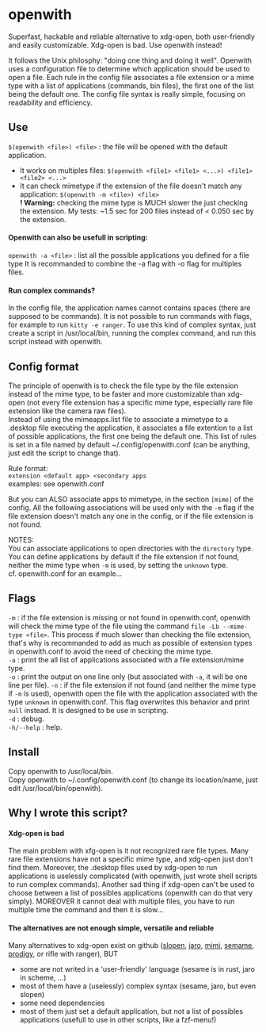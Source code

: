 # openwith
Superfast, hackable and reliable alternative to xdg-open, both user-friendly and easily customizable. Xdg-open is bad. Use openwith instead!

It follows the Unix philosphy: "doing one thing and doing it well". Openwith uses a configuration file to determine which application should be used to open a file. Each rule in the config file associates a file extension or a mime type with a list of applications (commands, bin files), the first one of the list being the default one. The config file syntax is really simple, focusing on readability and efficiency.

## Use
`$(openwith <file>) <file>` : the file will be opened with the default application.
- It works on multiples files: `$(openwith <file1> <file1> <...>) <file1> <file2> <...>`
- It can check mimetype if the extension of the file doesn't match any application: `$(openwith -m <file>) <file>`<br>
  **! Warning:** checking the mime type is MUCH slower the just checking the extension.
  My tests: ~1.5 sec for 200 files instead of < 0.050 sec by the extension.

#### Openwith can also be usefull in scripting:
`openwith -a <file>` : list all the possible applications you defined for a file type
It is recommanded to combine the -a flag with -o flag for multiples files.

#### Run complex commands?
In the config file, the application names cannot contains spaces (there are supposed to be commands). It is not possible to run commands with flags, for example to run `kitty -e ranger`. To use this kind of complex syntax, just create a script in /usr/local/bin, running the complex command, and run this script instead with openwith.

## Config format
The principle of openwith is to check the file type by the file extension instead of the mime type, to be faster and more customizable than xdg-open (not every file extension has a specific mime type, especially rare file extension like the camera raw files).<br>
Instead of using the mimeapps.list file to associate a mimetype to a .desktop file executing the application, it associates a file extention to a list of possible applications, the first one being the default one. This list of rules is set in a file named by default ~/.config/openwith.conf (can be anything, just edit the script to change that).

Rule format:<br>
`extension <default app> <secondary apps`<br>
examples: see openwith.conf

But you can ALSO associate apps to mimetype, in the section `[mime]` of the config. All the following associations will be used only with the `-m` flag if the file extension doesn't match any one in the config, or if the file extension is not found. 

NOTES:<br>
You can associate applications to open directories with the `directory` type.<br>
You can define applications by default if the file extension if not found, neither the mime type when `-m` is used, by setting the `unknown` type.<br>
cf. openwith.conf for an example...

## Flags
`-m` : if the file extension is missing or not found in openwith.conf, openwith will check the mime type of the file using the command `file -Lb --mime-type <file>`.
       This process if much slower than checking the file extension, that's why is recommanded to add as much as possible of extension types in openwith.conf to avoid the need of checking the mime type.<br>
`-a` : print the all list of applications associated with a file extension/mime type.<br>
`-o` : print the output on one line only (but associated with `-a`, it will be one line per file).
`-n` : if the file extension if not found (and neither the mime type if `-m` is used), openwith open the file with the application associated with the type `unknown` in openwith.conf. This flag overwrites this behavior and print `null` instead. It is designed to be use in scripting.<br>
`-d` : debug.<br>
`-h/--help` : help.

## Install
Copy openwith to /usr/local/bin.<br>
Copy openwith to ~/.config/openwith.conf (to change its location/name, just edit /usr/local/bin/openwith).

## Why I wrote this script?
#### Xdg-open is bad
The main problem with xfg-open is it not recognized rare file types. Many rare file extensions have not a specific mime type, and xdg-open just don't find them. Moreover, the .desktop files used by xdg-open to run applications is uselessly complicated (with openwith, just wrote shell scripts to run complex commands). Another sad thing if xdg-open can't be used to choose between a list of possibles applications (openwith can do that very simply). MOREOVER it cannot deal with multiple files, you have to run multiple time the command and then it is slow...

#### The alternatives are not enough simple, versatile and reliable
Many alternatives to xdg-open exist on github ([slopen](https://github.com/hckiang/slopen), [jaro](https://github.com/isamert/jaro), [mimi](https://github.com/march-linux/mimi), [semame](https://github.com/green7ea/sesame), [prodigy](https://github.com/yogeshdcool/prodigy), or rifle with ranger), BUT<br>
- some are not writed in a 'user-friendly' language (sesame is in rust, jaro in scheme, ...)
- most of them have a (uselessly) complex syntax (sesame, jaro, but even slopen)
- some need dependencies
- most of them just set a default application, but not a list of possibles applications (usefull to use in other scripts, like a fzf-menu!)
